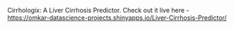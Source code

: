 Cirrhologix: A Liver Cirrhosis Predictor.
Check out it live here - https://omkar-datascience-projects.shinyapps.io/Liver-Cirrhosis-Predictor/
